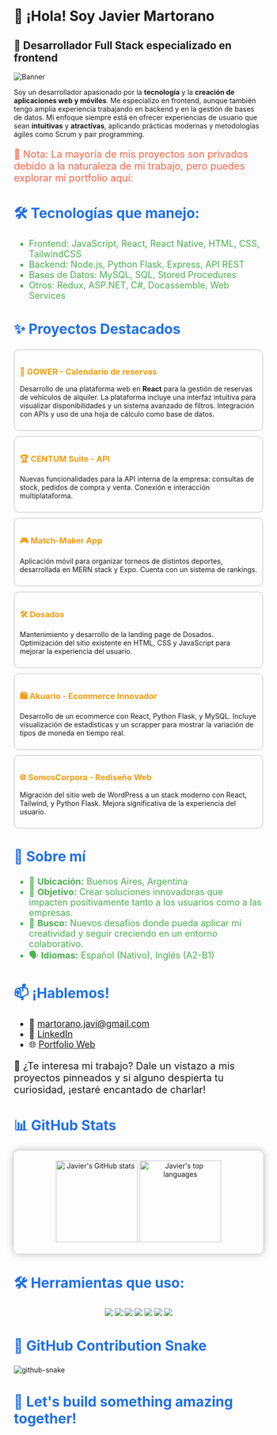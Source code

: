 <h1>👋 ¡Hola! Soy Javier Martorano</h1>

<h2>🚀 Desarrollador Full Stack especializado en frontend</h2>

<img src="https://raw.githubusercontent.com/JavierMartorano/JavierMartorano/main/assets/header.png" alt="Banner" />

<p>Soy un desarrollador apasionado por la <strong>tecnología</strong> y la <strong>creación de aplicaciones web y móviles</strong>. Me especializo en frontend, aunque también tengo amplia experiencia trabajando en backend y en la gestión de bases de datos. Mi enfoque siempre está en ofrecer experiencias de usuario que sean <strong>intuitivas</strong> y <strong>atractivas</strong>, aplicando prácticas modernas y metodologías ágiles como Scrum y pair programming.</p>

<p style="font-size: 20px; color: #ff6347;">🔐 Nota: La mayoría de mis proyectos son privados debido a la naturaleza de mi trabajo, pero puedes explorar mi portfolio aquí:</p>

<h2 style="font-size: 28px; color: #1f6feb;">🛠️ Tecnologías que manejo:</h2>
<ul style="font-size: 18px; color: #4caf50;">
  <li>Frontend: JavaScript, React, React Native, HTML, CSS, TailwindCSS</li>
  <li>Backend: Node.js, Python Flask, Express, API REST</li>
  <li>Bases de Datos: MySQL, SQL, Stored Procedures</li>
  <li>Otros: Redux, ASP.NET, C#, Docassemble, Web Services</li>
</ul>

<h2 style="font-size: 28px; color: #1f6feb;">✨ Proyectos Destacados</h2>

<div style="border: 2px solid #ddd; padding: 10px; border-radius: 10px; margin-bottom: 10px;">
  <h3 style="color: #f39c12;">🚗 GOWER - Calendario de reservas</h3>
  <p>Desarrollo de una plataforma web en <strong>React</strong> para la gestión de reservas de vehículos de alquiler. La plataforma incluye una interfaz intuitiva para visualizar disponibilidades y un sistema avanzado de filtros. Integración con APIs y uso de una hoja de cálculo como base de datos.</p>
</div>

<div style="border: 2px solid #ddd; padding: 10px; border-radius: 10px; margin-bottom: 10px;">
  <h3 style="color: #f39c12;">🏆 CENTUM Suite - API</h3>
  <p>Nuevas funcionalidades para la API interna de la empresa: consultas de stock, pedidos de compra y venta. Conexión e interacción multiplataforma.</p>
</div>

<div style="border: 2px solid #ddd; padding: 10px; border-radius: 10px; margin-bottom: 10px;">
  <h3 style="color: #f39c12;">🎮 Match-Maker App</h3>
  <p>Aplicación móvil para organizar torneos de distintos deportes, desarrollada en MERN stack y Expo. Cuenta con un sistema de rankings.</p>
</div>

<div style="border: 2px solid #ddd; padding: 10px; border-radius: 10px; margin-bottom: 10px;">
  <h3 style="color: #f39c12;">🛠️ Dosados</h3>
  <p>Mantenimiento y desarrollo de la landing page de Dosados. Optimización del sitio existente en HTML, CSS y JavaScript para mejorar la experiencia del usuario.</p>
</div>

<div style="border: 2px solid #ddd; padding: 10px; border-radius: 10px; margin-bottom: 10px;">
  <h3 style="color: #f39c12;">🛍️ Akuario - Ecommerce Innovador</h3>
  <p>Desarrollo de un ecommerce con React, Python Flask, y MySQL. Incluye visualización de estadísticas y un scrapper para mostrar la variación de tipos de moneda en tiempo real.</p>
</div>

<div style="border: 2px solid #ddd; padding: 10px; border-radius: 10px; margin-bottom: 10px;">
  <h3 style="color: #f39c12;">🌐 SomosCorpora - Rediseño Web</h3>
  <p>Migración del sitio web de WordPress a un stack moderno con React, Tailwind, y Python Flask. Mejora significativa de la experiencia del usuario.</p>
</div>

<h2 style="font-size: 28px; color: #1f6feb;">🌟 Sobre mí</h2>
<ul style="font-size: 18px; color: #4caf50;">
  <li>📍 <strong>Ubicación:</strong> Buenos Aires, Argentina</li>
  <li>🎯 <strong>Objetivo:</strong> Crear soluciones innovadoras que impacten positivamente tanto a los usuarios como a las empresas.</li>
  <li>🌱 <strong>Busco:</strong> Nuevos desafíos donde pueda aplicar mi creatividad y seguir creciendo en un entorno colaborativo.</li>
  <li>🗣️ <strong>Idiomas:</strong> Español (Nativo), Inglés (A2-B1)</li>
</ul>

<h2 style="font-size: 28px; color: #1f6feb;">📫 ¡Hablemos!</h2>
<ul style="font-size: 18px;">
  <li>📧 <a href="mailto:martorano.javi@gmail.com">martorano.javi@gmail.com</a></li>
  <li>💼 <a href="https://www.linkedin.com/in/javiermartorano/">LinkedIn</a></li>
  <li>🌐 <a href="https://portfolio-martorano.vercel.app/">Portfolio Web</a></li>
</ul>

<p style="font-size: 20px;">👀 ¿Te interesa mi trabajo? Dale un vistazo a mis proyectos pinneados y si alguno despierta tu curiosidad, ¡estaré encantado de charlar!</p>

<h2 style="font-size: 28px; color: #1f6feb;">📊 GitHub Stats</h2>
<div align="center" style="box-shadow: 0px 0px 15px rgba(0, 0, 0, 0.3); padding: 20px; border-radius: 10px;">
  <img height="165" src="https://github-readme-stats.vercel.app/api?username=JavierMartorano&show_icons=true&theme=radical" alt="Javier's GitHub stats" />
  <img height="165" src="https://github-readme-stats.vercel.app/api/top-langs/?username=JavierMartorano&layout=compact&theme=radical" alt="Javier's top languages" />
</div>

<h2 style="font-size: 28px; color: #1f6feb;">🛠️ Herramientas que uso:</h2>
<p align="center">
  <img src="https://img.shields.io/badge/-React-61DAFB?style=for-the-badge&logo=react&logoColor=black" />
  <img src="https://img.shields.io/badge/-Node.js-339933?style=for-the-badge&logo=node.js&logoColor=white" />
  <img src="https://img.shields.io/badge/-Python-3776AB?style=for-the-badge&logo=python&logoColor=white" />
  <img src="https://img.shields.io/badge/-MySQL-4479A1?style=for-the-badge&logo=mysql&logoColor=white" />
  <img src="https://img.shields.io/badge/-Redux-764ABC?style=for-the-badge&logo=redux&logoColor=white" />
  <img src="https://img.shields.io/badge/-HTML5-E34F26?style=for-the-badge&logo=html5&logoColor=white" />
  <img src="https://img.shields.io/badge/-CSS3-1572B6?style=for-the-badge&logo=css3&logoColor=white" />
</p>

<h2 style="font-size: 28px; color: #1f6feb;">🐍 GitHub Contribution Snake</h2>
<picture>
  <img alt="github-snake" src="https://raw.githubusercontent.com/JavierMartorano/JavierMartorano/main/.github/assets/github-snake.svg" />
</picture>

<h2 style="font-size: 28px; color: #1f6feb;">🚀 Let's build something amazing together!</h2>
